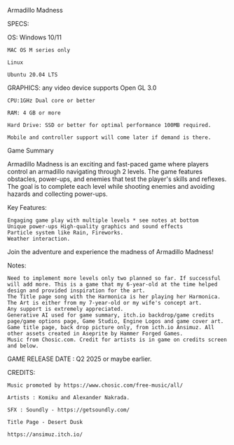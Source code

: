 Armadillo Madness

SPECS:

OS: Windows 10/11

    MAC OS M series only

    Linux

    Ubuntu 20.04 LTS

GRAPHICS: any video device supports Open GL 3.0

    CPU:1GHz Dual core or better

    RAM: 4 GB or more

    Hard Drive: SSD or better for optimal performance 100MB required.

    Mobile and controller support will come later if demand is there.

Game Summary

Armadillo Madness is an exciting and fast-paced game where players control an armadillo navigating through 2 levels. The game features obstacles, power-ups, and enemies that test the player's skills and reflexes. The goal is to complete each level while shooting enemies and avoiding hazards and collecting power-ups.

Key Features:

    Engaging game play with multiple levels * see notes at bottom
    Unique power-ups High-quality graphics and sound effects
    Particle system like Rain, Fireworks.
    Weather interaction.

Join the adventure and experience the madness of Armadillo Madness!

Notes:

    Need to implement more levels only two planned so far. If successful will add more. This is a game that my 6-year-old at the time helped design and provided inspiration for the art.
    The Title page song with the Harmonica is her playing her Harmonica.
    The Art is either from my 7-year-old or my wife's concept art.
    Any support is extremely appreciated.
    Generative AI used for game summary, itch.io backdrop/game credits page/game options page, Game Studio, Engine Logos and game cover art. Game title page, back drop picture only, from icth.io Ansimuz. All other assets created in Aseprite by Hammer Forged Games.
    Music from Chosic.com. Credit for artists is in game on credits screen and below.

GAME RELEASE DATE : Q2 2025 or maybe earlier.

CREDITS:

    Music promoted by https://www.chosic.com/free-music/all/

    Artists : Komiku and Alexander Nakrada.
    
    SFX : Soundly - https://getsoundly.com/

    Title Page - Desert Dusk

    https://ansimuz.itch.io/
